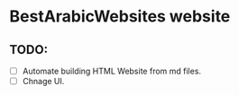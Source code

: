# BestArabicWebsites website

## TODO:
- [ ] Automate building HTML Website from md files.
- [ ] Chnage UI.
